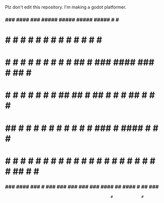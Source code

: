 Plz don't edit this repository. 
I'm making a godot platformer.
                                                                                                                              
  ###    ###   ####    ###   #####         #####         #####         #####                 #            #       ##          
 #   #  #   #   #  #  #   #    #               #         #                 #                 #            #        #          
 #      #   #   #  #  #   #    #              #          # ##             #           ###   ####    ###   # ##     #     ###  
 #      #   #   #  #  #   #    #             ##          ##  #           ##          #       #         #  ##  #    #    #   # 
 #  ##  #   #   #  #  #   #    #               #             #             #          ###    #      ####  #   #    #    ##### 
 #   #  #   #   #  #  #   #    #           #   #    #    #   #    #    #   #             #   #  #  #   #  ##  #    #    #     
  ###    ###   ####    ###     #            ###    ###    ###    ###    ###          ####     ##    ####  # ##    ###    ###  
                                                    #             #                                                          
